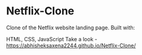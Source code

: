 # Netflix-Clone

Clone of the Netflix website landing page. Built with:

HTML, CSS, JavaScript
Take a look - https://abhisheksaxena2244.github.io/Netflix-Clone/
